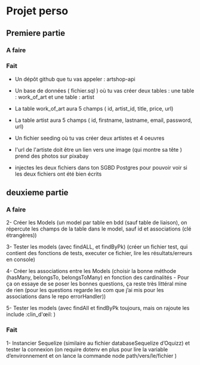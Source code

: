 # Projet perso

## Premiere partie

### A faire

### Fait

- Un dépôt github que tu vas appeler : artshop-api

- Un base de données  ( fichier.sql ) où tu vas créer deux tables : une table : work_of_art et une table : artist

- La table work_of_art aura 5 champs ( id, artist_id, title, price, url)

- La table artist aura 5 champs ( id, firstname, lastname, email, password, url)

- Un fichier seeding où tu vas créer deux artistes et 4 oeuvres

- l'url de l'artiste doit être un lien vers une image (qui montre sa tête ) prend des photos sur pixabay

- injectes les deux fichiers dans ton SGBD Postgres pour pouvoir voir si les deux fichiers ont été bien écrits

## deuxieme partie

### A faire

2- Créer les Models (un model par table en bdd (sauf table de liaison), on répercute les champs de la table dans le model, sauf id et associations (clé étrangères))

3- Tester les models (avec findALL, et findByPk) (créer un fichier test, qui contient des fonctions de tests, executer ce fichier, lire les résultats/erreurs en console)

4- Créer les associations entre les Models (choisir la bonne méthode (hasMany, belongsTo, belongsToMany) en fonction des cardinalités - Pour ça on essaye de se poser les bonnes questions, ça reste très littéral mine de rien (pour les questions regarde les com que j’ai mis pour les associations dans le repo errorHandler))

5- Tester les models (avec findAll et findByPk toujours, mais on rajoute les include :clin_d'œil: )

### Fait

1- Instancier Sequelize (similaire au fichier databaseSequelize d’Oquizz) et tester la connexion (on require dotenv en plus pour lire la variable d’environnement et on lance la commande node path/vers/le/fichier )
